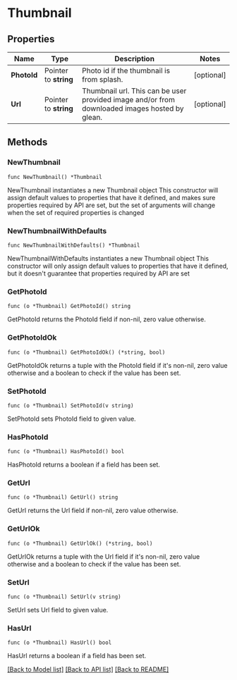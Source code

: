 # Thumbnail

## Properties

Name | Type | Description | Notes
------------ | ------------- | ------------- | -------------
**PhotoId** | Pointer to **string** | Photo id if the thumbnail is from splash. | [optional] 
**Url** | Pointer to **string** | Thumbnail url. This can be user provided image and/or from downloaded images hosted by glean. | [optional] 

## Methods

### NewThumbnail

`func NewThumbnail() *Thumbnail`

NewThumbnail instantiates a new Thumbnail object
This constructor will assign default values to properties that have it defined,
and makes sure properties required by API are set, but the set of arguments
will change when the set of required properties is changed

### NewThumbnailWithDefaults

`func NewThumbnailWithDefaults() *Thumbnail`

NewThumbnailWithDefaults instantiates a new Thumbnail object
This constructor will only assign default values to properties that have it defined,
but it doesn't guarantee that properties required by API are set

### GetPhotoId

`func (o *Thumbnail) GetPhotoId() string`

GetPhotoId returns the PhotoId field if non-nil, zero value otherwise.

### GetPhotoIdOk

`func (o *Thumbnail) GetPhotoIdOk() (*string, bool)`

GetPhotoIdOk returns a tuple with the PhotoId field if it's non-nil, zero value otherwise
and a boolean to check if the value has been set.

### SetPhotoId

`func (o *Thumbnail) SetPhotoId(v string)`

SetPhotoId sets PhotoId field to given value.

### HasPhotoId

`func (o *Thumbnail) HasPhotoId() bool`

HasPhotoId returns a boolean if a field has been set.

### GetUrl

`func (o *Thumbnail) GetUrl() string`

GetUrl returns the Url field if non-nil, zero value otherwise.

### GetUrlOk

`func (o *Thumbnail) GetUrlOk() (*string, bool)`

GetUrlOk returns a tuple with the Url field if it's non-nil, zero value otherwise
and a boolean to check if the value has been set.

### SetUrl

`func (o *Thumbnail) SetUrl(v string)`

SetUrl sets Url field to given value.

### HasUrl

`func (o *Thumbnail) HasUrl() bool`

HasUrl returns a boolean if a field has been set.


[[Back to Model list]](../README.md#documentation-for-models) [[Back to API list]](../README.md#documentation-for-api-endpoints) [[Back to README]](../README.md)


